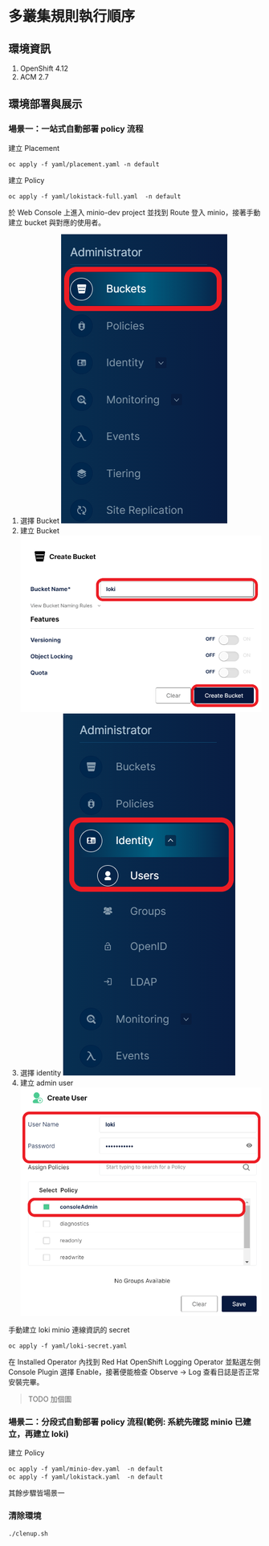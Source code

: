 # 多叢集規則執行順序

## 環境資訊
1. OpenShift 4.12
2. ACM 2.7

## 環境部署與展示

### 場景一：一站式自動部署 policy 流程

建立 Placement
```
oc apply -f yaml/placement.yaml -n default
```

建立 Policy
```
oc apply -f yaml/lokistack-full.yaml  -n default
```

於 Web Console 上進入 minio-dev project 並找到 Route 登入 minio，接著手動建立 bucket 與對應的使用者。  
1. 選擇 Bucket
  ![](https://github.com/CCChou/OpenShift-PoC-Scenario/blob/main/05_ClusterManagement/03_policyorder/image/create_bucket_01.png)
2. 建立 Bucket
  ![](https://github.com/CCChou/OpenShift-PoC-Scenario/blob/main/05_ClusterManagement/03_policyorder/image/create_bucket_02.png)
3. 選擇 identity
  ![](https://github.com/CCChou/OpenShift-PoC-Scenario/blob/main/05_ClusterManagement/03_policyorder/image/create_admin_user_01.png)
4. 建立 admin user
  ![](https://github.com/CCChou/OpenShift-PoC-Scenario/blob/main/05_ClusterManagement/03_policyorder/image/create_admin_user_02.png)

手動建立 loki minio 連線資訊的 secret
```
oc apply -f yaml/loki-secret.yaml
```

在 Installed Operator 內找到 Red Hat OpenShift Logging Operator 並點選左側 Console Plugin 選擇 Enable，接著便能檢查 Observe -> Log 查看日誌是否正常安裝完畢。  
> TODO 加個圖

### 場景二：分段式自動部署 policy 流程(範例: 系統先確認 minio 已建立，再建立 loki)

建立 Policy
```
oc apply -f yaml/minio-dev.yaml  -n default
oc apply -f yaml/lokistack.yaml  -n default
```
其餘步驟皆場景一

### 清除環境
```
./clenup.sh
```